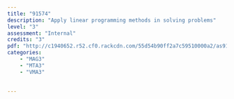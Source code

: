 ```yaml
---
title: "91574"
description: "Apply linear programming methods in solving problems"
level: "3"
assessment: "Internal"
credits: "3"
pdf: "http://c1940652.r52.cf0.rackcdn.com/55d54b90ff2a7c59510000a2/as91574.pdf"
categories:
    - "MAG3"
    - "MTA3"
    - "VMA3"
    
    
---
```

